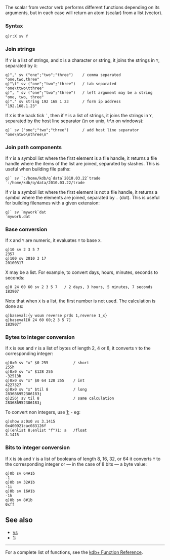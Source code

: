 The scalar from vector verb performs different functions depending on its arguments, but in each case will return an atom (scalar) from a list (vector).

### Syntax

    q)r:X sv Y

### Join strings

If `Y` is a list of strings, and `X` is a character or string, it joins the strings in `Y`, separated by `X`:

    q)"," sv ("one";"two";"three")    / comma separated
    "one,two,three"
    q)"\t" sv ("one";"two";"three")   / tab separated
    "one\ttwo\tthree"
    q)", " sv ("one";"two";"three")   / left argument may be a string
    "one, two, three"
    q)"." sv string 192 168 1 23      / form ip address
    "192.168.1.23"

If `X` is the back tick `` ` ``, then if `Y` is a list of strings, it joins the strings in `Y`, separated by the host line separator (\\n on unix, \\r\\n on windows):

    q)` sv ("one";"two";"three")      / add host line separator
    "one\ntwo\nthree\n"

### Join path components

If `Y` is a symbol list where the first element is a file handle, it returns a file handle where the items of the list are joined, separated by slashes. This is useful when building file paths:

    q)` sv `:/home/kdb/q`data`2010.03.22`trade
    `:/home/kdb/q/data/2010.03.22/trade

If `Y` is a symbol list where the first element is not a file handle, it returns a symbol where the elements are joined, separated by `.` (dot). This is useful for building filenames with a given extension:

    q)` sv `mywork`dat
    `mywork.dat

### Base conversion

If `X` and `Y` are numeric, it evaluates `Y` to base `X`.

    q)10 sv 2 3 5 7
    2357
    q)100 sv 2010 3 17
    20100317

X may be a list. For example, to convert days, hours, minutes, seconds to seconds:

    q)0 24 60 60 sv 2 3 5 7   / 2 days, 3 hours, 5 minutes, 7 seconds
    183907

Note that when `X` is a list, the first number is not used. The calculation is done as:

    q)baseval:{y wsum reverse prds 1,reverse 1_x}
    q)baseval[0 24 60 60;2 3 5 7]
    183907f

### Bytes to integer conversion

If `X` is `0x0` and `Y` is a list of bytes of length 2, 4 or 8, it converts `Y` to the corresponding integer:

    q)0x0 sv "x" $0 255           / short
    255h
    q)0x0 sv "x" $128 255
    -32513h
    q)0x0 sv "x" $0 64 128 255    / int
    4227327
    q)0x0 sv "x" $til 8           / long
    283686952306183j
    q)256j sv til 8               / same calculation
    283686952306183j

To convert non integers, use [1:](Reference/OneColon "wikilink") - eg:

    q)show a:0x0 vs 3.1415
    0x400921cac083126f
    q)(enlist 8;enlist "f")1: a   /float
    3.1415

### Bits to integer conversion

If `X` is `0b` and `Y` is a list of booleans of length 8, 16, 32, or 64 it converts `Y` to the corresponding integer or — in the case of 8 bits — a byte value:

    q)0b sv 64#1b
    -1
    q)0b sv 32#1b
    -1i
    q)0b sv 16#1b
    -1h
    q)0b sv 8#1b
    0xff

See also
--------

-   [vs](Reference/vs "wikilink")
-   [1:](Reference/OneColon "wikilink")

------------------------------------------------------------------------

For a complete list of functions, see the [kdb+ Function Reference](Reference "wikilink").
